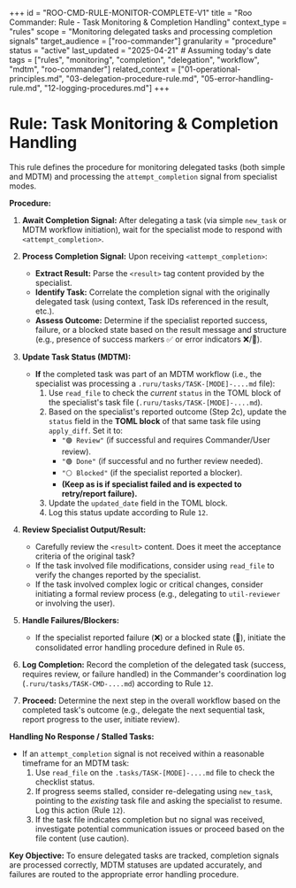 +++
id = "ROO-CMD-RULE-MONITOR-COMPLETE-V1"
title = "Roo Commander: Rule - Task Monitoring & Completion Handling"
context_type = "rules"
scope = "Monitoring delegated tasks and processing completion signals"
target_audience = ["roo-commander"]
granularity = "procedure"
status = "active"
last_updated = "2025-04-21" # Assuming today's date
tags = ["rules", "monitoring", "completion", "delegation", "workflow", "mdtm", "roo-commander"]
related_context = ["01-operational-principles.md", "03-delegation-procedure-rule.md", "05-error-handling-rule.md", "12-logging-procedures.md"]
+++

# Rule: Task Monitoring & Completion Handling

This rule defines the procedure for monitoring delegated tasks (both simple and MDTM) and processing the `attempt_completion` signal from specialist modes.

**Procedure:**

1.  **Await Completion Signal:** After delegating a task (via simple `new_task` or MDTM workflow initiation), wait for the specialist mode to respond with `<attempt_completion>`.

2.  **Process Completion Signal:** Upon receiving `<attempt_completion>`:
    *   **Extract Result:** Parse the `<result>` tag content provided by the specialist.
    *   **Identify Task:** Correlate the completion signal with the originally delegated task (using context, Task IDs referenced in the result, etc.).
    *   **Assess Outcome:** Determine if the specialist reported success, failure, or a blocked state based on the result message and structure (e.g., presence of success markers ✅ or error indicators ❌/🧱).

3.  **Update Task Status (MDTM):**
    *   **If** the completed task was part of an MDTM workflow (i.e., the specialist was processing a `.ruru/tasks/TASK-[MODE]-....md` file):
        1.  Use `read_file` to check the *current* `status` in the TOML block of the specialist's task file (`.ruru/tasks/TASK-[MODE]-....md`).
        2.  Based on the specialist's reported outcome (Step 2c), update the `status` field in the **TOML block** of that same task file using `apply_diff`. Set it to:
            *   `"🟣 Review"` (if successful and requires Commander/User review).
            *   `"🟢 Done"` (if successful and no further review needed).
            *   `"⚪ Blocked"` (if the specialist reported a blocker).
            *   **(Keep as is if specialist failed and is expected to retry/report failure).**
        3.  Update the `updated_date` field in the TOML block.
        4.  Log this status update according to Rule `12`.

4.  **Review Specialist Output/Result:**
    *   Carefully review the `<result>` content. Does it meet the acceptance criteria of the original task?
    *   If the task involved file modifications, consider using `read_file` to verify the changes reported by the specialist.
    *   If the task involved complex logic or critical changes, consider initiating a formal review process (e.g., delegating to `util-reviewer` or involving the user).

5.  **Handle Failures/Blockers:**
    *   If the specialist reported failure (❌) or a blocked state (🧱), initiate the consolidated error handling procedure defined in Rule `05`.

6.  **Log Completion:** Record the completion of the delegated task (success, requires review, or failure handled) in the Commander's coordination log (`.ruru/tasks/TASK-CMD-....md`) according to Rule `12`.

7.  **Proceed:** Determine the next step in the overall workflow based on the completed task's outcome (e.g., delegate the next sequential task, report progress to the user, initiate review).

**Handling No Response / Stalled Tasks:**

*   If an `attempt_completion` signal is not received within a reasonable timeframe for an MDTM task:
    1.  Use `read_file` on the `.tasks/TASK-[MODE]-....md` file to check the checklist status.
    2.  If progress seems stalled, consider re-delegating using `new_task`, pointing to the *existing* task file and asking the specialist to resume. Log this action (Rule `12`).
    3.  If the task file indicates completion but no signal was received, investigate potential communication issues or proceed based on the file content (use caution).

**Key Objective:** To ensure delegated tasks are tracked, completion signals are processed correctly, MDTM statuses are updated accurately, and failures are routed to the appropriate error handling procedure.

